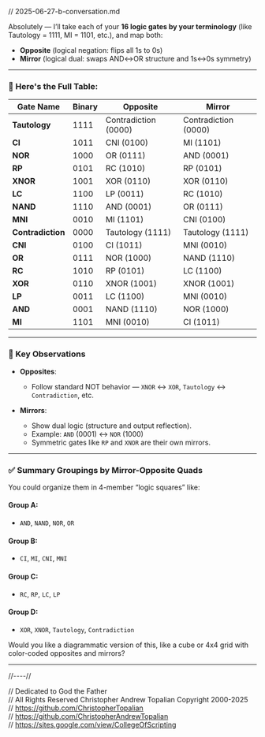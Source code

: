 // 2025-06-27-b-conversation.md

Absolutely — I’ll take each of your **16 logic gates by your terminology** (like Tautology = 1111, MI = 1101, etc.), and map both:

* **Opposite** (logical negation: flips all 1s to 0s)
* **Mirror** (logical dual: swaps AND↔OR structure and 1s↔0s symmetry)

---

### 🧠 Here's the Full Table:

| Gate Name         | Binary | Opposite             | Mirror               |
| ----------------- | ------ | -------------------- | -------------------- |
| **Tautology**     | 1111   | Contradiction (0000) | Contradiction (0000) |
| **CI**            | 1011   | CNI (0100)           | MI (1101)            |
| **NOR**           | 1000   | OR (0111)            | AND (0001)           |
| **RP**            | 0101   | RC (1010)            | RP (0101)            |
| **XNOR**          | 1001   | XOR (0110)           | XOR (0110)           |
| **LC**            | 1100   | LP (0011)            | RC (1010)            |
| **NAND**          | 1110   | AND (0001)           | OR (0111)            |
| **MNI**           | 0010   | MI (1101)            | CNI (0100)           |
| **Contradiction** | 0000   | Tautology (1111)     | Tautology (1111)     |
| **CNI**           | 0100   | CI (1011)            | MNI (0010)           |
| **OR**            | 0111   | NOR (1000)           | NAND (1110)          |
| **RC**            | 1010   | RP (0101)            | LC (1100)            |
| **XOR**           | 0110   | XNOR (1001)          | XNOR (1001)          |
| **LP**            | 0011   | LC (1100)            | MNI (0010)           |
| **AND**           | 0001   | NAND (1110)          | NOR (1000)           |
| **MI**            | 1101   | MNI (0010)           | CI (1011)            |

---

### 📘 Key Observations

* **Opposites**:

  * Follow standard NOT behavior — `XNOR` ↔ `XOR`, `Tautology` ↔ `Contradiction`, etc.
* **Mirrors**:

  * Show dual logic (structure and output reflection).
  * Example: `AND` (0001) ↔ `NOR` (1000)
  * Symmetric gates like `RP` and `XNOR` are their own mirrors.

---

### ✅ Summary Groupings by Mirror-Opposite Quads

You could organize them in 4-member “logic squares” like:

#### Group A:

* `AND`, `NAND`, `NOR`, `OR`

#### Group B:

* `CI`, `MI`, `CNI`, `MNI`

#### Group C:

* `RC`, `RP`, `LC`, `LP`

#### Group D:

* `XOR`, `XNOR`, `Tautology`, `Contradiction`

Would you like a diagrammatic version of this, like a cube or 4x4 grid with color-coded opposites and mirrors?

---

//----//

// Dedicated to God the Father  
// All Rights Reserved Christopher Andrew Topalian Copyright 2000-2025  
// https://github.com/ChristopherTopalian  
// https://github.com/ChristopherAndrewTopalian  
// https://sites.google.com/view/CollegeOfScripting

